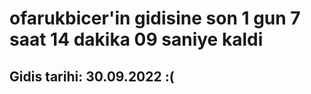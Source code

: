 # ofarukbicer'in gidisine son 1 gun 7 saat 14 dakika 09 saniye kaldi

## Gidis tarihi: 30.09.2022 :(
